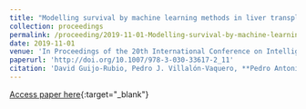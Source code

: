 ```yaml
---
title: "Modelling survival by machine learning methods in liver transplantation: application to the UNOS dataset"
collection: proceedings
permalink: /proceeding/2019-11-01-Modelling-survival-by-machine-learning-methods-in-liver-transplantation-application-to-the-UNOS-dataset
date: 2019-11-01
venue: 'In Proceedings of the 20th International Conference on Intelligent Data Engineering and Automated Learning (IDEAL2019)'
paperurl: 'http://doi.org/10.1007/978-3-030-33617-2_11'
citation: 'David Guijo-Rubio, Pedro J. Villalón-Vaquero, **Pedro Antonio Gutiérrez**, María Dolores Ayllón, Javier Briceño, César Hervás-Martínez, &quot;Modelling survival by machine learning methods in liver transplantation: application to the UNOS dataset.&quot; In Proceedings of the 20th International Conference on Intelligent Data Engineering and Automated Learning (IDEAL2019), Lecture Notes in Computer Science (LNCS), Vol. 11872, 2019, Manchester, UK, pp.97-104.'
---
```

[Access paper here](http://doi.org/10.1007/978-3-030-33617-2_11){:target="_blank"}
